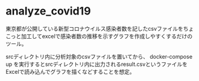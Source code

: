 # analyze_covid19

東京都が公開している新型コロナウイルス感染者数を記したcsvファイルをちょこっと加工してexcelで感染者数の推移を示すグラフを作成しやすくするだけのツール。

srcディレクトリ内に分析対象のcsvファイルを置いてから、
docker-compose up
を実行するとsrcディレクトリ内に出力されるresult.csvというファイルをExcelで読み込んでグラフを描くなどすることを想定。
